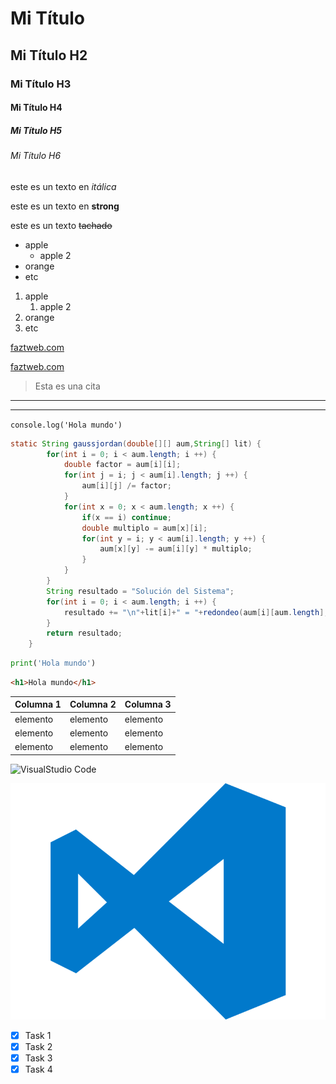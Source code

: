 <!--Headings-->
# Mi Título
## Mi Título H2
### Mi Título H3
#### Mi Título H4
##### Mi Título H5
###### Mi Título H6

<!--Itálica-->
este es un texto en *itálica*
<!--Strong-->
este es un texto en **strong**
<!--Tachado-->
este es un texto ~~tachado~~

<!--UL-->
* apple
    * apple 2
* orange
* etc

<!--OL-->
1. apple
    1. apple 2
2. orange
3. etc

<!--Enlace-->
[faztweb.com](https://www.faztweb.com)

[faztweb.com](https://www.faztweb.com "faztweb")

<!--Cita-->
> Esta es una cita

<!--líneas divisorias-->

---
___

`console.log('Hola mundo')`

```java
static String gaussjordan(double[][] aum,String[] lit) {
		for(int i = 0; i < aum.length; i ++) {
			double factor = aum[i][i];
			for(int j = i; j < aum[i].length; j ++) {
				aum[i][j] /= factor;
			}
			for(int x = 0; x < aum.length; x ++) {
				if(x == i) continue;
				double multiplo = aum[x][i];
				for(int y = i; y < aum[i].length; y ++) {
					aum[x][y] -= aum[i][y] * multiplo;
				}
			}
		}
		String resultado = "Solución del Sistema";
		for(int i = 0; i < aum.length; i ++) {
			resultado += "\n"+lit[i]+" = "+redondeo(aum[i][aum.length],6);
		}
		return resultado;
	}
```
```python
print('Hola mundo')
```
```html
<h1>Hola mundo</h1>
```

<!--Tablas-->
|Columna 1|Columna 2|Columna 3|
|---------|---------|---------|
|elemento |elemento |elemento |
|elemento |elemento |elemento |
|elemento |elemento |elemento |

<!--Imagen-->
![VisualStudio Code](https://res.cloudinary.com/practicaldev/image/fetch/s--HwXlqFEY--/c_limit%2Cf_auto%2Cfl_progressive%2Cq_auto%2Cw_880/https://code4coders.files.wordpress.com/2019/05/fb96e-1lywb7ys4csml17u2fhu5ig.png%3Fw%3D700%26zoom%3D2%2522%2520Logo%2520Title%2520Text%25201%2522 "VisualStudio Code")

![VisualStudio Code](Imagenes/vscode_logo.png "VisualStudio Code")

<!--GitHub Markdown-->
* [x] Task 1
* [x] Task 2
* [x] Task 3
* [x] Task 4
